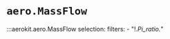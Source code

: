 # `aero.MassFlow`

:::aerokit.aero.MassFlow
    selection:
        filters:
            - "!.*Pi_ratio.*"
